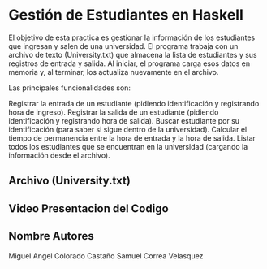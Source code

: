 # Gestión de Estudiantes en Haskell
El objetivo de esta practica es gestionar la información de los estudiantes que ingresan y salen de una universidad. El programa trabaja con un archivo de texto (University.txt) que almacena la lista de estudiantes y sus registros de entrada y salida. Al iniciar, el programa carga esos datos en memoria y, al terminar, los actualiza nuevamente en el archivo.

Las principales funcionalidades son:

Registrar la entrada de un estudiante (pidiendo identificación y registrando hora de ingreso).
Registrar la salida de un estudiante (pidiendo identificación y registrando hora de salida).
Buscar estudiante por su identificación (para saber si sigue dentro de la universidad).
Calcular el tiempo de permanencia entre la hora de entrada y la hora de salida.
Listar todos los estudiantes que se encuentran en la universidad (cargando la información desde el archivo).

## Archivo (University.txt)

## Video Presentacion del Codigo




## Nombre Autores
Miguel Angel Colorado Castaño
Samuel Correa Velasquez
